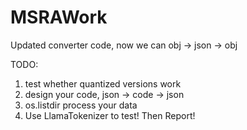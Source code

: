 # MSRAWork

Updated converter code,
now we can obj -> json -> obj

TODO:
1. test whether quantized versions work
2. design your code, json -> code -> json
3. os.listdir process your data
4. Use LlamaTokenizer to test! Then Report!